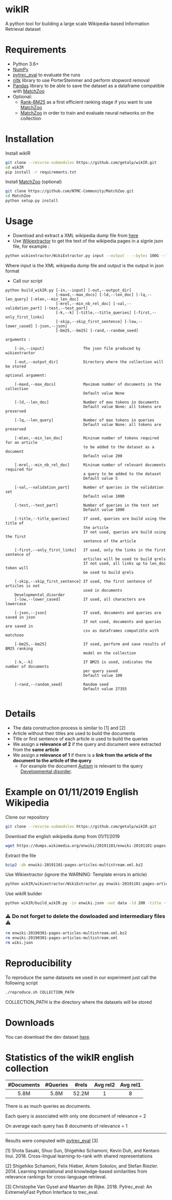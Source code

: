 # wikIR
A python tool for building a large scale Wikipedia-based Information Retrieval dataset

# Requirements
  * Python 3.6+
  * [NumPy](https://numpy.org)
  * [pytrec_eval](https://github.com/cvangysel/pytrec_eval) to evaluate the runs 
  * [nltk](https://www.nltk.org/) library to use PorterStemmer and perform stopword removal
  * [Pandas](https://pandas.pydata.org) library to be able to save the dataset as a dataframe compatible with [MatchZoo](https://github.com/NTMC-Community/MatchZoo) 
  * Optional:
    * [Rank-BM25](https://github.com/dorianbrown/rank_bm25) as a first efficient ranking stage if you want to use [MatchZoo](https://github.com/NTMC-Community/MatchZoo)
    * [MatchZoo](https://github.com/NTMC-Community/MatchZoo) in order to train and evaluate neural networks on the collection

# Installation

Install wikIR
```bash
git clone --recurse-submodules https://github.com/getalp/wikIR.git
cd wikIR
pip install -r requirements.txt
```
Install [MatchZoo](https://github.com/NTMC-Community/MatchZoo) (optional)
```bash
git clone https://github.com/NTMC-Community/MatchZoo.git
cd MatchZoo
python setup.py install
```
# Usage

  * Download and extract a XML wikipedia dump file from [here](https://dumps.wikimedia.org/backup-index.html) 
  * Use [Wikiextractor](https://github.com/attardi/wikiextractor) to get the text of the wikipedia pages in a signle json file, for example : 
```bash
python wikiextractor/WikiExtractor.py input --output - --bytes 100G --links --quiet --json > output.json
```
Where input is the XML wikipedia dump file and output is the output in json format

  * Call our script
```
python build_wikIR.py [-in,--input] [-out,--output_dir] 
                      [-maxd,--max_docs] [-ld,--len_doc] [-lq,--len_query] [-mlen,--min_len_doc]
                      [-mrel,--min_nb_rel_doc] [-val,--validation_part] [-test,--test_part]
                      [-k,--k] [-title,--title_queries] [-first,--only_first_links] 
                      [-skip,--skip_first_sentence] [-low,--lower_cased] [-json,--json] 
                      [-bm25,--bm25] [-rand,--random_seed] 
```

```
arguments : 

    [-in,--input]                 The json file produced by wikiextractor
    
    [-out,--output_dir]           Directory where the collection will be stored

optional argument:

    [-maxd,--max_docs]            Maximum number of documents in the collection
                                  Default value None

    [-ld,--len_doc]               Number of max tokens in documents
                                  Default value None: all tokens are preserved
                                  
    [-lq,--len_query]             Number of max tokens in queries
                                  Default value None: all tokens are preserved
    
    [-mlen,--min_len_doc]         Mininum number of tokens required for an article 
                                  to be added to the dataset as a document
                                  Default value 200
    
    [-mrel,--min_nb_rel_doc]      Mininum number of relevant documents required for 
                                  a query to be added to the dataset
                                  Default value 5
    
    [-val,--validation_part]      Number of queries in the validation set
                                  Default value 1000
    
    [-test,--test_part]           Number of queries in the test set
                                  Default value 1000
    
    [-title,--title_queries]      If used, queries are build using the title of 
                                  the article 
                                  If not used, queries are build using the first
                                  sentence of the article
    
    [-first,--only_first_links]   If used, only the links in the first sentence of 
                                  articles will be used to build qrels
                                  If not used, all links up to len_doc token will
                                  be used to build qrels
    
    [-skip,--skip_first_sentence] If used, the first sentence of articles is not 
                                  used in documents
    Developmental_disorder
    [-low,--lower_cased]          If used, all characters are lowercase
    
    [-json,--json]                If used, documents and queries are saved in json
                                  If not used, documents and queries are saved in
                                  csv as dataframes compatible with matchzoo
                                  
    [-bm25,--bm25]                If used, perform and save results of BM25 ranking 
                                  model on the collection
                                
    [-k,--k]                      If BM25 is used, indicates the number of documents 
                                  per query saved 
                                  Default value 100
    
    [-rand,--random_seed]         Random seed
                                  Default value 27355
        
```

# Details
  * The data construction process is similar to [1] and [2]
  * Article without their titles are used to build the documents	
  * Title or first sentence of each article is used to build the queries
  * We assign a **relevance of 2** if the query and document were extracted from the **same article**
  * We assign a **relevance of 1** if there is a **link from the article of the document to the article of the query**
    * For example the document [Autism](https://en.wikipedia.org/wiki/Autism) is relevant to the query [Developmental disorder](https://en.wikipedia.org/wiki/Developmental_disorder).


# Example on 01/11/2019 English Wikipedia

Clone our repository

```bash
git clone --recurse-submodules https://github.com/getalp/wikIR.git
```
Download the english wikipedia dump from 01/11/2019
```bash
wget https://dumps.wikimedia.org/enwiki/20191101/enwiki-20191101-pages-articles-multistream.xml.bz2
```

Extract the file 
```bash
bzip2 -dk enwiki-20191101-pages-articles-multistream.xml.bz2
```

Use Wikiextractor (ignore the WARNING: Template errors in article)
```bash
python wikIR/wikiextractor/WikiExtractor.py enwiki-20191101-pages-articles-multistream.xml --output - --bytes 100G --links --quiet --json > enwiki.json
```

Use wikIR builder
```bash
python wikIR/build_wikIR.py -in enwiki.json -out data -ld 200 -title -first -skip -low -bm25
```

### :warning: **Do not forget to delete the dowloaded and intermediary files** :warning:

```bash
rm enwiki-20190301-pages-articles-multistream.xml.bz2
rm enwiki-20190301-pages-articles-multistream.xml
rm wiki.json
```

# Reproducibility

To reproduce the same datasets we used in our experiment just call the following script


```bash
./reproduce.sh COLLECTION_PATH
```

COLLECTION_PATH is the directory where the datasets will be stored

# Downloads

You can download the dev dataset [here](https://zenodo.org/record/3545871#.XdKJAtF7k5k).

# Statistics of the wikIR english collection

| #Documents  | #Queries | #rels | Avg rel2 | Avg rel1 |
| :-: | :-: | :-: | :-: | :-: |
| 5.8M  | 5.8M | 52.2M | 1 | 8 |

There is as much queries as documents.

Each query is associated with only one document of relevance = 2 

On average each query has 8 documents of relevance = 1

*****

Results were computed with [pytrec_eval](https://github.com/cvangysel/pytrec_eval) [3]

[1] Shota Sasaki, Shuo Sun, Shigehiko Schamoni, Kevin Duh, and Kentaro Inui. 2018. Cross-lingual learning-to-rank with shared representations

[2] Shigehiko Schamoni, Felix Hieber, Artem Sokolov, and Stefan Riezler. 2014. Learning translational and knowledge-based similarities from relevance rankings for cross-language retrieval.

[3] Christophe Van Gysel and Maarten de Rijke. 2018. Pytrec_eval: An ExtremelyFast Python Interface to trec_eval.
